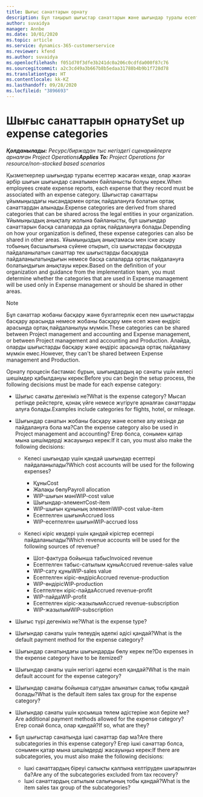 ```yaml
---
title: Шығыс санаттарын орнату
description: Бұл тақырып шығыстар санаттарын және шығындар туралы есептер үшін ортақ санаттарды жасау жолдары туралы ақпарат береді.
author: suvaidya
manager: Annbe
ms.date: 10/01/2020
ms.topic: article
ms.service: dynamics-365-customerservice
ms.reviewer: kfend
ms.author: suvaidya
ms.openlocfilehash: f051d70f3dfe3b241dc0a206c0cdfda000f87c76
ms.sourcegitcommit: a2c3cd49a3b667b8b5edaa31788b4b9b1f728d78
ms.translationtype: HT
ms.contentlocale: kk-KZ
ms.lasthandoff: 09/28/2020
ms.locfileid: "3896693"
---
```

# <a name="set-up-expense-categories"></a><span data-ttu-id="43558-103">Шығыс санаттарын орнату</span><span class="sxs-lookup"><span data-stu-id="43558-103">Set up expense categories</span></span>

<span data-ttu-id="43558-104">_**Қолданылады:** Ресурс/биржадан тыс негіздегі сценарийлерге арналған Project Operations_</span><span class="sxs-lookup"><span data-stu-id="43558-104">_**Applies To:** Project Operations for resource/non-stocked based scenarios_</span></span>

<span data-ttu-id="43558-105">Қызметкерлер шығындар туралы есептер жасаған кезде, олар жазған әрбір шығын шығындар санатымен байланысты болуы керек.</span><span class="sxs-lookup"><span data-stu-id="43558-105">When employees create expense reports, each expense that they record must be associated with an expense category.</span></span> <span data-ttu-id="43558-106">Шығыстар санаттары ұйымыңыздағы нысандармен ортақ пайдалануға болатын ортақ санаттардан алынады.</span><span class="sxs-lookup"><span data-stu-id="43558-106">Expense categories are derived from shared categories that can be shared across the legal entities in your organization.</span></span> <span data-ttu-id="43558-107">Ұйымыңыздың анықталу жолына байланысты, бұл шығындар санаттарын басқа салаларда да ортақ пайдалануға болады.</span><span class="sxs-lookup"><span data-stu-id="43558-107">Depending on how your organization is defined, these expense categories can also be shared in other areas.</span></span> <span data-ttu-id="43558-108">Ұйымыңыздың анықтамасы мен іске асыру тобының басшылығына сүйене отырып, сіз шығыстарды басқаруда пайдаланылатын санаттар тек шығыстарды басқаруда пайдаланылатындығын немесе басқа салаларда ортақ пайдалануға болатындығын анықтауы керек.</span><span class="sxs-lookup"><span data-stu-id="43558-108">Based on the definition of your organization and guidance from the implementation team, you must determine whether the categories that are used in Expense management will be used only in Expense management or should be shared in other areas.</span></span>

> [!NOTE]
> <span data-ttu-id="43558-109">Бұл санаттар жобаны басқару және бухгалтерлік есеп пен шығыстарды басқару арасында немесе жобаны басқару мен есеп және өндіріс арасында ортақ пайдаланылуы мүмкін.</span><span class="sxs-lookup"><span data-stu-id="43558-109">These categories can be shared between Project management and accounting and Expense management, or between Project management and accounting and Production.</span></span> <span data-ttu-id="43558-110">Алайда, оларды шығыстарды басқару және өндіріс арасында ортақ пайдалану мүмкін емес.</span><span class="sxs-lookup"><span data-stu-id="43558-110">However, they can't be shared between Expense management and Production.</span></span>

<span data-ttu-id="43558-111">Орнату процесін бастамас бұрын, шығындардың әр санаты үшін келесі шешімдер қабылдануы керек:</span><span class="sxs-lookup"><span data-stu-id="43558-111">Before you can begin the setup process, the following decisions must be made for each expense category:</span></span>

- <span data-ttu-id="43558-112">Шығыс санаты дегеніміз не?</span><span class="sxs-lookup"><span data-stu-id="43558-112">What is the expense category?</span></span> <span data-ttu-id="43558-113">Мысал ретінде рейстерге, қонақ үйге немесе жүгіруге арналған санаттарды алуға болады.</span><span class="sxs-lookup"><span data-stu-id="43558-113">Examples include categories for flights, hotel, or mileage.</span></span>
- <span data-ttu-id="43558-114">Шығындар санатын жобаны басқару және есепке алу кезінде де пайдалануға бола ма?</span><span class="sxs-lookup"><span data-stu-id="43558-114">Can the expense category also be used in Project management and accounting?</span></span> <span data-ttu-id="43558-115">Егер болса, сонымен қатар мына шешімдерді жасауыңыз керек:</span><span class="sxs-lookup"><span data-stu-id="43558-115">If it can, you must also make the following decisions:</span></span>

    - <span data-ttu-id="43558-116">Келесі шығындар үшін қандай шығындар есептері пайдаланылады?</span><span class="sxs-lookup"><span data-stu-id="43558-116">Which cost accounts will be used for the following expenses?</span></span>

        - <span data-ttu-id="43558-117">Құны</span><span class="sxs-lookup"><span data-stu-id="43558-117">Cost</span></span>
        - <span data-ttu-id="43558-118">Жалақы бөлу</span><span class="sxs-lookup"><span data-stu-id="43558-118">Payroll allocation</span></span>
        - <span data-ttu-id="43558-119">WIP-шығын мәні</span><span class="sxs-lookup"><span data-stu-id="43558-119">WIP-cost value</span></span>
        - <span data-ttu-id="43558-120">Шығындар-элемент</span><span class="sxs-lookup"><span data-stu-id="43558-120">Cost-item</span></span>
        - <span data-ttu-id="43558-121">WIP-шығын құнының элементі</span><span class="sxs-lookup"><span data-stu-id="43558-121">WIP-cost value-item</span></span>
        - <span data-ttu-id="43558-122">Есептелген шығын</span><span class="sxs-lookup"><span data-stu-id="43558-122">Accrued loss</span></span>
        - <span data-ttu-id="43558-123">WIP-есептелген шығын</span><span class="sxs-lookup"><span data-stu-id="43558-123">WIP-accrued loss</span></span>

    - <span data-ttu-id="43558-124">Келесі кіріс көздері үшін қандай кірістер есептері пайдаланылады?</span><span class="sxs-lookup"><span data-stu-id="43558-124">Which revenue accounts will be used for the following sources of revenue?</span></span>

        - <span data-ttu-id="43558-125">Шот-фактура бойынша табыс</span><span class="sxs-lookup"><span data-stu-id="43558-125">Invoiced revenue</span></span>
        - <span data-ttu-id="43558-126">Есептелген табыс-сатылым құны</span><span class="sxs-lookup"><span data-stu-id="43558-126">Accrued revenue-sales value</span></span>
        - <span data-ttu-id="43558-127">WIP-сату құны</span><span class="sxs-lookup"><span data-stu-id="43558-127">WIP-sales value</span></span>
        - <span data-ttu-id="43558-128">Есептелген кіріс-өндіріс</span><span class="sxs-lookup"><span data-stu-id="43558-128">Accrued revenue-production</span></span>
        - <span data-ttu-id="43558-129">WIP-өндіріс</span><span class="sxs-lookup"><span data-stu-id="43558-129">WIP-production</span></span>
        - <span data-ttu-id="43558-130">Есептелген кіріс-пайда</span><span class="sxs-lookup"><span data-stu-id="43558-130">Accrued revenue-profit</span></span>
        - <span data-ttu-id="43558-131">WIP-пайда</span><span class="sxs-lookup"><span data-stu-id="43558-131">WIP-profit</span></span>
        - <span data-ttu-id="43558-132">Есептелген кіріс-жазылым</span><span class="sxs-lookup"><span data-stu-id="43558-132">Accrued revenue-subscription</span></span>
        - <span data-ttu-id="43558-133">WIP-жазылым</span><span class="sxs-lookup"><span data-stu-id="43558-133">WIP-subscription</span></span>

- <span data-ttu-id="43558-134">Шығыс түрі дегеніміз не?</span><span class="sxs-lookup"><span data-stu-id="43558-134">What is the expense type?</span></span>
- <span data-ttu-id="43558-135">Шығындар санаты үшін төлеудің әдепкі әдісі қандай?</span><span class="sxs-lookup"><span data-stu-id="43558-135">What is the default payment method for the expense category?</span></span>
- <span data-ttu-id="43558-136">Шығындар санатындағы шығындарды бөлу керек пе?</span><span class="sxs-lookup"><span data-stu-id="43558-136">Do expenses in the expense category have to be itemized?</span></span>
- <span data-ttu-id="43558-137">Шығындар санаты үшін негізгі әдепкі есеп қандай?</span><span class="sxs-lookup"><span data-stu-id="43558-137">What is the main default account for the expense category?</span></span>
- <span data-ttu-id="43558-138">Шығындар санаты бойынша сатудан алынатын салық тобы қандай болады?</span><span class="sxs-lookup"><span data-stu-id="43558-138">What is the default item sales tax group for the expense category?</span></span>
- <span data-ttu-id="43558-139">Шығындар санаты үшін қосымша төлем әдістеріне жол беріле ме?</span><span class="sxs-lookup"><span data-stu-id="43558-139">Are additional payment methods allowed for the expense category?</span></span> <span data-ttu-id="43558-140">Егер солай болса, олар қандай?</span><span class="sxs-lookup"><span data-stu-id="43558-140">If so, what are they?</span></span>
- <span data-ttu-id="43558-141">Бұл шығыстар санатында ішкі санаттар бар ма?</span><span class="sxs-lookup"><span data-stu-id="43558-141">Are there subcategories in this expense category?</span></span> <span data-ttu-id="43558-142">Егер ішкі санаттар болса, сонымен қатар мына шешімдерді жасауыңыз керек:</span><span class="sxs-lookup"><span data-stu-id="43558-142">If there are subcategories, you must also make the following decisions:</span></span>

    - <span data-ttu-id="43558-143">Ішкі санаттардың біреуі салықты қалпына келтіруден шығарылған ба?</span><span class="sxs-lookup"><span data-stu-id="43558-143">Are any of the subcategories excluded from tax recovery?</span></span>
    - <span data-ttu-id="43558-144">Ішкі санаттардың сатылым салығының тобы қандай?</span><span class="sxs-lookup"><span data-stu-id="43558-144">What is the item sales tax group of the subcategories?</span></span>
